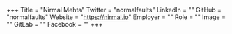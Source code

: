+++
Title = "Nirmal Mehta"
Twitter = "normalfaults"
LinkedIn = ""
GitHub = "normalfaults"
Website = "https://nirmal.io"
Employer = ""
Role = ""
Image = ""
GitLab = ""
Facebook = ""
+++

